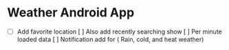 # Weather Android App
* [  ] Add favorite location 
[  ] Also add recently searching show 
[  ] Per minute loaded data 
[  ] Notification add for ( Rain, cold, and heat weather)
